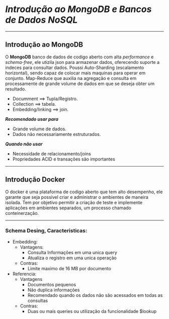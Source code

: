 # ***Introdução ao MongoDB e Bancos de Dados NoSQL***

---

## Introdução ao MongoDB

O **MongoDB** banco de dados de codigo aberto com alta *performance* e *schema-free*,
ele utizila json para armazenar dados, oferecendo suporte a indeces para consultar dados. 
Poussi Auto-Sharding (escalamento horizontal), sendo capaz de colocar mais maquinas
para operar em conjunto. Map-Reduce que auxilia na agregação e consulta em processamente
de grande volume de dados em que se deseja obter um resultado.

- Documment ==> Tupla/Registro.
- Collection ==> tabela.
- Embedding/linking ==> join.

***Recomendado usar para***
- Grande volume de dados.
- Dados não necessariamente estruturados.

***Quando não usar***
- Necessidade de relacionamento/joins
- Propriedades ACID e transações são importantes

---
## Introdução Docker
O docker é uma plataforma de codigo aberto que tem alto desempenho, ele garante que seja possivel criar e administrar o ambientes de maneira isolada.
Tem por objetivo permitir a criação de teste e implemente aplicações em ambientes separados, um processo chamado conteinerzação.

---
### Schema Desing, Caracteristicas:

- Embedding:
  - Vantagens:
    - Consulta Informações em uma unica query
    - Atualiza o registro em uma unica operação
  - Contras:
    - Limite maximo de 16 MB por documento
- Referencia:
  - Vantagens
    - Documentos pequenos
    - Não duplica informações
    - Recomendado quando os dados não são acessados em todas as consultas
  - Contras:
    - Duas ou mais queries ou utilização da funcionalidade $lookup